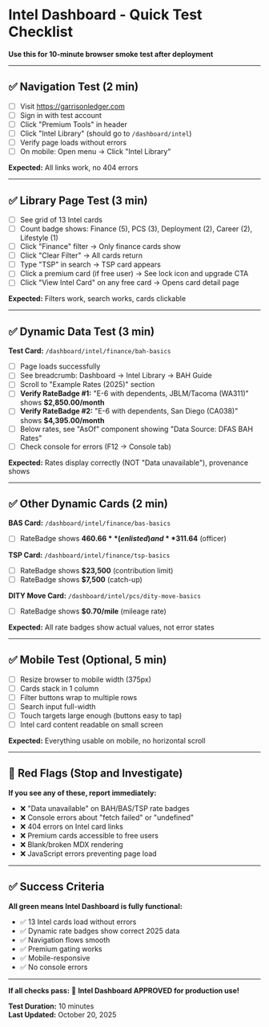 # Intel Dashboard - Quick Test Checklist

**Use this for 10-minute browser smoke test after deployment**

---

## ✅ Navigation Test (2 min)

- [ ] Visit https://garrisonledger.com
- [ ] Sign in with test account
- [ ] Click "Premium Tools" in header
- [ ] Click "Intel Library" (should go to `/dashboard/intel`)
- [ ] Verify page loads without errors
- [ ] On mobile: Open menu → Click "Intel Library"

**Expected:** All links work, no 404 errors

---

## ✅ Library Page Test (3 min)

- [ ] See grid of 13 Intel cards
- [ ] Count badge shows: Finance (5), PCS (3), Deployment (2), Career (2), Lifestyle (1)
- [ ] Click "Finance" filter → Only finance cards show
- [ ] Click "Clear Filter" → All cards return
- [ ] Type "TSP" in search → TSP card appears
- [ ] Click a premium card (if free user) → See lock icon and upgrade CTA
- [ ] Click "View Intel Card" on any free card → Opens card detail page

**Expected:** Filters work, search works, cards clickable

---

## ✅ Dynamic Data Test (3 min)

**Test Card:** `/dashboard/intel/finance/bah-basics`

- [ ] Page loads successfully
- [ ] See breadcrumb: Dashboard → Intel Library → BAH Guide
- [ ] Scroll to "Example Rates (2025)" section
- [ ] **Verify RateBadge #1:** "E-6 with dependents, JBLM/Tacoma (WA311)" shows **$2,850.00/month**
- [ ] **Verify RateBadge #2:** "E-6 with dependents, San Diego (CA038)" shows **$4,395.00/month**
- [ ] Below rates, see "AsOf" component showing "Data Source: DFAS BAH Rates"
- [ ] Check console for errors (F12 → Console tab)

**Expected:** Rates display correctly (NOT "Data unavailable"), provenance shows

---

## ✅ Other Dynamic Cards (2 min)

**BAS Card:** `/dashboard/intel/finance/bas-basics`
- [ ] RateBadge shows **$460.66** (enlisted) and **$311.64** (officer)

**TSP Card:** `/dashboard/intel/finance/tsp-basics`
- [ ] RateBadge shows **$23,500** (contribution limit)
- [ ] RateBadge shows **$7,500** (catch-up)

**DITY Move Card:** `/dashboard/intel/pcs/dity-move-basics`
- [ ] RateBadge shows **$0.70/mile** (mileage rate)

**Expected:** All rate badges show actual values, not error states

---

## ✅ Mobile Test (Optional, 5 min)

- [ ] Resize browser to mobile width (375px)
- [ ] Cards stack in 1 column
- [ ] Filter buttons wrap to multiple rows
- [ ] Search input full-width
- [ ] Touch targets large enough (buttons easy to tap)
- [ ] Intel card content readable on small screen

**Expected:** Everything usable on mobile, no horizontal scroll

---

## 🚨 Red Flags (Stop and Investigate)

**If you see any of these, report immediately:**

- ❌ "Data unavailable" on BAH/BAS/TSP rate badges
- ❌ Console errors about "fetch failed" or "undefined"
- ❌ 404 errors on Intel card links
- ❌ Premium cards accessible to free users
- ❌ Blank/broken MDX rendering
- ❌ JavaScript errors preventing page load

---

## ✅ Success Criteria

**All green means Intel Dashboard is fully functional:**

- ✅ 13 Intel cards load without errors
- ✅ Dynamic rate badges show correct 2025 data
- ✅ Navigation flows smooth
- ✅ Premium gating works
- ✅ Mobile-responsive
- ✅ No console errors

---

**If all checks pass:** 🎉 **Intel Dashboard APPROVED for production use!**

**Test Duration:** 10 minutes  
**Last Updated:** October 20, 2025

